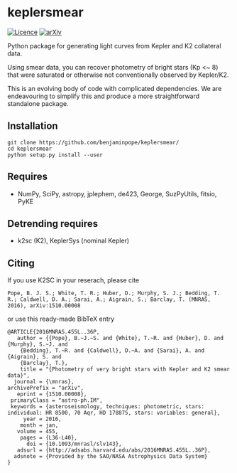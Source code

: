 # keplersmear

[![Licence](http://img.shields.io/badge/license-GPLv3-blue.svg?style=flat)](http://www.gnu.org/licenses/gpl-3.0.html)
[![arXiv](http://img.shields.io/badge/arXiv-1603.09167-blue.svg?style=flat)](http://arxiv.org/abs/1510.00008)

Python package for generating light curves from Kepler and K2 collateral data. 

Using smear data, you can recover photometry of bright stars (Kp <~ 8) that were saturated or otherwise not conventionally observed by Kepler/K2. 

This is an evolving body of code with complicated dependencies. We are endeavouring to simplify this and produce a more straightforward standalone package. 

## Installation

    git clone https://github.com/benjaminpope/keplersmear/
    cd keplersmear
    python setup.py install --user


## Requires

 - NumPy, SciPy, astropy, jplephem, de423, George, SuzPyUtils, fitsio, PyKE

## Detrending requires

 - k2sc (K2), KeplerSys (nominal Kepler)

Citing
------

If you use K2SC in your reserach, please cite

	Pope, B. J. S.; White, T. R.; Huber, D.; Murphy, S. J.; Bedding, T. R.; Caldwell, D. A.; Sarai, A.; Aigrain, S.; Barclay, T. (MNRAS, 2016), arXiv:1510.00008

or use this ready-made BibTeX entry

	@ARTICLE{2016MNRAS.455L..36P,
	   author = {{Pope}, B.~J.~S. and {White}, T.~R. and {Huber}, D. and {Murphy}, S.~J. and 
		{Bedding}, T.~R. and {Caldwell}, D.~A. and {Sarai}, A. and {Aigrain}, S. and 
		{Barclay}, T.},
	    title = "{Photometry of very bright stars with Kepler and K2 smear data}",
	  journal = {\mnras},
	archivePrefix = "arXiv",
	   eprint = {1510.00008},
	 primaryClass = "astro-ph.IM",
	 keywords = {asteroseismology, techniques: photometric, stars: individual: HR 8500, 70 Aqr, HD 178875, stars: variables: general},
	     year = 2016,
	    month = jan,
	   volume = 455,
	    pages = {L36-L40},
	      doi = {10.1093/mnrasl/slv143},
	   adsurl = {http://adsabs.harvard.edu/abs/2016MNRAS.455L..36P},
	  adsnote = {Provided by the SAO/NASA Astrophysics Data System}
	}
